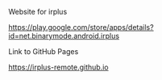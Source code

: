 Website for irplus

https://play.google.com/store/apps/details?id=net.binarymode.android.irplus

Link to GitHub Pages

https://irplus-remote.github.io
